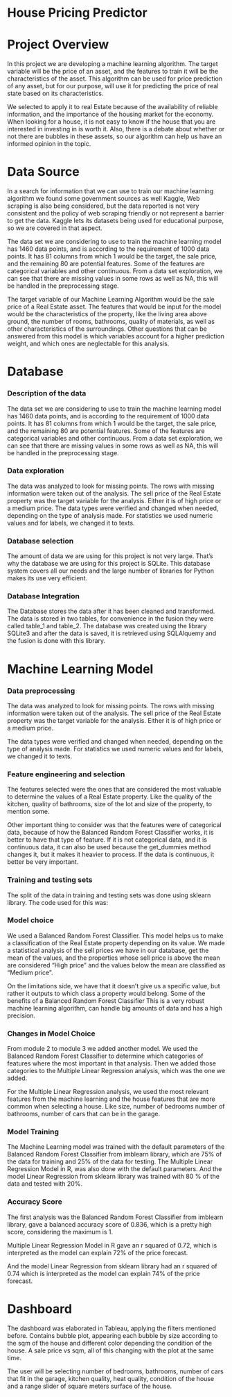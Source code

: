 # House Pricing Predictor


# Project Overview
In this project we are developing a machine learning algorithm. The target variable will be the price of an asset, and the features to train it will be the characteristics of the asset. This algorithm can be used for price prediction of any asset, but for our purpose, will use it for predicting the price of real state based on its characteristics. 

We selected to apply it to real Estate because of the availability of reliable information, and the importance of the housing market for the economy. When looking for a house, it is not easy to know if the house that you are interested in investing in is worth it. Also, there is a debate about whether or not there are bubbles in these assets, so our algorithm can help us have an informed opinion in the topic. 


# Data Source
In a search for information that we can use to train our machine learning algorithm we found some government sources as well Kaggle, Web scraping is also being considered, but the data reported is not very consistent and the policy of web scraping friendly or not represent a barrier to get the data. Kaggle lets its datasets being used for educational purpose, so we are covered in that aspect.  

The data set we are considering to use to train the machine learning model has 1460 data points, and is according to the requirement of 1000 data points. It has 81 columns from which 1 would be the target, the sale price, and the remaining 80 are potential features. 
Some of the features are categorical variables and other continuous. From a data set exploration, we can see that there are missing values in some rows as well as NA, this will be handled in the preprocessing stage. 


The target variable of our Machine Learning Algorithm would be the sale price of a Real Estate asset. The features that would be input for the model would be the characteristics of the property, like the living area above ground, the number of rooms, bathrooms, quality of materials, as well as other characteristics of the surroundings. Other questions that can be answered from this model is which variables account for a higher prediction weight, and which ones are neglectable for this analysis. 

# Database
### Description of the data 
The data set we are considering to use to train the machine learning model has 1460 data points, and is according to the requirement of 1000 data points. It has 81 columns from which 1 would be the target, the sale price, and the remaining 80 are potential features. Some of the features are categorical variables and other continuous. From a data set exploration, we can see that there are missing values in some rows as well as NA, this will be handled in the preprocessing stage.

### Data exploration 
The data was analyzed to look for missing points. The rows with missing information were taken out of the analysis. The sell price of the Real Estate property was the target variable for the analysis. Either it is of high price or a medium price.
The data types were verified and changed when needed, depending on the type of analysis made. For statistics we used numeric values and for labels, we changed it to texts. 

### Database selection 
The amount of data we are using for this project is not very large. That’s why the database we are using for this project is SQLite. This database system covers all our needs and the large number of libraries for Python makes its use very efficient. 

### Database Integration
The Database stores the data after it has been cleaned and transformed. The data is stored in two tables, for convenience in the fusion they were called table_1 and table_2. The database was created using the library SQLite3 and after the data is saved, it is retrieved using SQLAlquemy and the fusion is done with this library.



# Machine Learning Model

### Data preprocessing
The data was analyzed to look for missing points. The rows with missing information were taken out of the analysis. The sell price of the Real Estate property was the target variable for the analysis. Either it is of high price or a medium price.

The data types were verified and changed when needed, depending on the type of analysis made. For statistics we used numeric values and for labels, we changed it to texts. 

### Feature engineering and selection
The features selected were the ones that are considered the most valuable to determine the values of a Real Estate property. Like the quality of the kitchen, quality of bathrooms, size of the lot and size of the property, to mention some. 

Other important thing to consider was that the features were of categorical data, because of how the Balanced Random Forest Classifier works, it is better to have that type of feature. If it is not categorical data, and it is continuous data, it can also be used because the get_dummies method changes it, but it makes it heavier to process. If the data is continuous, it better be very important. 

### Training and testing sets
The split of the data in training and testing sets was done using sklearn library. The code used for this was:



### Model choice
We used a Balanced Random Forest Classifier. This model helps us to make a classification of the Real Estate property depending on its value. We made a statistical analysis of the sell prices we have in our database, get the mean of the values, and the properties whose sell price is above the mean are considered “High price” and the values below the mean are classified as “Medium price”.

On the limitations side, we have that it doesn’t give us a specific value, but rather it outputs to which class a property would belong.
Some of the benefits of a Balanced Random Forest Classifier This is a very robust machine learning algorithm, can handle big amounts of data and has a high precision. 

### Changes in Model Choice
From module 2 to module 3 we added another model.  We used the Balanced Random Forest Classifier to determine which categories of features where the most important in that analysis. Then we added those categories to the Multiple Linear Regression analysis, which was the one we added. 

For the Multiple Linear Regression analysis, we used the most relevant features from the machine learning and the house features that are more common when selecting a house. Like size, number of bedrooms number of bathrooms, number of cars that can be in the garage. 


### Model Training

The Machine Learning model was trained with the default parameters of the Balanced Random Forest Classifier from imblearn library, which are 75% of the data for training and 25% of the data for testing. The Multiple Linear Regression Model in R, was also done with the default parameters. And the model  Linear Regression from sklearn library was trained with 80 % of the data and tested with 20%.

### Accuracy Score

The first analysis was the Balanced Random Forest Classifier from imblearn library, gave a balanced accuracy score of 0.836, which is a pretty high score, considering the maximum is 1.

 Multiple Linear Regression Model in R gave an r squared of 0.72, which is interpreted as the model can explain 72% of the price forecast. 

And the model Linear Regression from sklearn library had an r squared of 0.74 which is interpreted as the model can explain 74% of the price forecast. 


# Dashboard 

The dashboard was elaborated in Tableau, applying the filters mentioned before. Contains bubble plot, appearing each bubble by size according to the sqm of the house and different color depending the condition of the house. A sale price vs sqm, all of this changing with the plot at the same time. 


The user will be selecting number of bedrooms, bathrooms, number of cars that fit in the garage, kitchen quality, heat quality, condition of the house and a range slider of square meters surface of the house.

